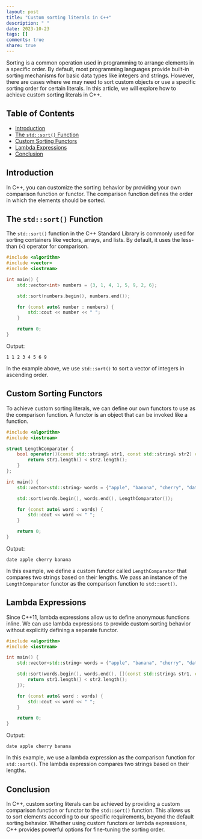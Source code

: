 ```yaml
---
layout: post
title: "Custom sorting literals in C++"
description: " "
date: 2023-10-23
tags: []
comments: true
share: true
---
```


Sorting is a common operation used in programming to arrange elements in a specific order. By default, most programming languages provide built-in sorting mechanisms for basic data types like integers and strings. However, there are cases where we may need to sort custom objects or use a specific sorting order for certain literals. In this article, we will explore how to achieve custom sorting literals in C++.

## Table of Contents
- [Introduction](#introduction)
- [The `std::sort()` Function](#the-stdsort-function)
- [Custom Sorting Functors](#custom-sorting-functors)
- [Lambda Expressions](#lambda-expressions)
- [Conclusion](#conclusion)

## Introduction

In C++, you can customize the sorting behavior by providing your own comparison function or functor. The comparison function defines the order in which the elements should be sorted.

## The `std::sort()` Function

The `std::sort()` function in the C++ Standard Library is commonly used for sorting containers like vectors, arrays, and lists. By default, it uses the less-than (`<`) operator for comparison.

```cpp
#include <algorithm>
#include <vector>
#include <iostream>

int main() {
    std::vector<int> numbers = {3, 1, 4, 1, 5, 9, 2, 6};

    std::sort(numbers.begin(), numbers.end());

    for (const auto& number : numbers) {
        std::cout << number << " ";
    }

    return 0;
}
```

Output:
```
1 1 2 3 4 5 6 9
```

In the example above, we use `std::sort()` to sort a vector of integers in ascending order.

## Custom Sorting Functors

To achieve custom sorting literals, we can define our own functors to use as the comparison function. A functor is an object that can be invoked like a function.

```cpp
#include <algorithm>
#include <iostream>

struct LengthComparator {
    bool operator()(const std::string& str1, const std::string& str2) const {
        return str1.length() < str2.length();
    }
};

int main() {
    std::vector<std::string> words = {"apple", "banana", "cherry", "date"};

    std::sort(words.begin(), words.end(), LengthComparator());

    for (const auto& word : words) {
        std::cout << word << " ";
    }

    return 0;
}
```

Output:
```
date apple cherry banana
```

In this example, we define a custom functor called `LengthComparator` that compares two strings based on their lengths. We pass an instance of the `LengthComparator` functor as the comparison function to `std::sort()`.

## Lambda Expressions

Since C++11, lambda expressions allow us to define anonymous functions inline. We can use lambda expressions to provide custom sorting behavior without explicitly defining a separate functor.

```cpp
#include <algorithm>
#include <iostream>

int main() {
    std::vector<std::string> words = {"apple", "banana", "cherry", "date"};

    std::sort(words.begin(), words.end(), [](const std::string& str1, const std::string& str2) {
        return str1.length() < str2.length();
    });

    for (const auto& word : words) {
        std::cout << word << " ";
    }

    return 0;
}
```

Output:
```
date apple cherry banana
```

In this example, we use a lambda expression as the comparison function for `std::sort()`. The lambda expression compares two strings based on their lengths.

## Conclusion

In C++, custom sorting literals can be achieved by providing a custom comparison function or functor to the `std::sort()` function. This allows us to sort elements according to our specific requirements, beyond the default sorting behavior. Whether using custom functors or lambda expressions, C++ provides powerful options for fine-tuning the sorting order.